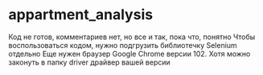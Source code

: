 # appartment_analysis
Код не готов, комментариев нет, но все и так, пока что, понятно
Чтобы воспользоваться кодом, нужно подгрузить библиотечку Selenium отдельно
Еще нужен браузер Google Chrome версии 102. Хотя можно законуть в папку driver драйвер вашей версии
